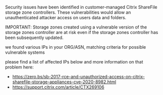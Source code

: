 
Security issues have been identified in customer-managed Citrix ShareFile 
storage zone controllers. 
These vulnerabilities would allow an unauthenticated attacker 
access on users data and folders.

IMPORTANT: Storage zones created using a vulnerable version of the storage 
zones controller are at risk even if the storage zones controller has been 
subsequently updated. 


we found various IPs in your ORG/ASN,
matching criteria for possible vulnerable systems

please find a list of affected IPs below
and more information on that problem here:

- https://zero.bs/sb-2017-rce-and-unauthorized-access-on-citrix-sharefile-storage-appliances-cve-2020-8982.html
- https://support.citrix.com/article/CTX269106



    
